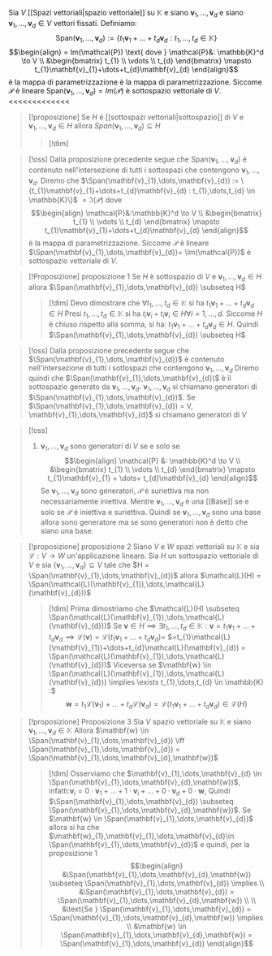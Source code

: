 Sia $V$ [[Spazi vettoriali|spazio vettoriale]] su $\mathbb{K}$ e siano $\mathbf{v}_{1},\dots,\mathbf{v}_{d}$ e siano $\mathbf{v}_{1},\dots,\mathbf{v}_{d} \in V$ vettori fissati.
Definiamo:
$$ \text{Span}(\mathbf{v}_{1},\dots,\mathbf{v}_{d}) := \{t_{1}\mathbf{v}_{1} + \dots + t_{d}\mathbf{v}_{d} : t_{1},\dots,t_{d} \in \mathbb{K}\} $$
$$\begin{align}
= Im(\mathcal{P}) \text{ dove } \mathcal{P}&: \mathbb{K}^d \to V \\
&\begin{bmatrix}
t_{1} \\
\vdots \\
t_{d}
\end{bmatrix} \mapsto t_{1}\mathbf{v}_{1}+\dots+t_{d}\mathbf{v}_{d}
\end{align}$$
è la mappa di parametrizzazione è la mappa di parametrizzazione. Siccome $\mathcal{P}$ è lineare $\text{Span}(\mathbf{v}_{1},\dots,\mathbf{v}_{d}) = Im(\mathcal{P})$ è sottospazio vettoriale di $V$.
<<<<<<<<<<<<<
>[!proposizione]
>Se $H$ è [[sottospazi vettoriali|sottospazio]] di $V$ e $\mathbf{v}_{1},\dots, \mathbf{v}_{d} \in H$ allora $Span(\mathbf{v}_{1},\dots,\mathbf{v}_{d}) \subseteq H$
>>[!dim]

>[!oss]
>Dalla proposizione precedente segue che $\text{Span}(\mathbf{v}_{1},\dots,\mathbf{v}_{d})$ è contenuto nell'intersezione di tutti i sottospazi che contengono $\mathbf{v}_{1},\dots,\mathbf{v}_{d}$.
>Diremo che $\Span(\mathbf{v}_{1},\dots,\mathbf{v}_{d}) := \{t_{1}\mathbf{v}_{1}+\dots+t_{d}\mathbf{v}_{d} : t_{1},\dots,t_{d} \in \mathbb{K}\}$
>$= \Im(\mathcal{P})$ dove $$\begin{align}
>\mathcal{P}&:\mathbb{K}^d \to V \\
>&\begin{bmatrix}
t_{1} \\
\vdots \\
t_{d}
\end{bmatrix} \mapsto t_{1}\mathbf{v}_{1}+\dots+t_{d}\mathbf{v}_{d}
>\end{align}$$
>è la mappa di parametrizzazione. Siccome $\mathcal{P}$ è lineare $\Span(\mathbf{v}_{1},\dots,\mathbf{v}_{d})= \Im(\mathcal{P})$ è sottospazio vettoriale di $V$.

>[!Proposizione] proposizione 1
>Se $H$ è sottospazio di $V$ e $\mathbf{v}_{1},\dots,\mathbf{v}_{d} \in H$ allora $\Span(\mathbf{v}_{1},\dots,\mathbf{v}_{d}) \subseteq H$
>
>>[!dim]
>>Devo dimostrare che $\forall t_{1},\dots,t_{d} \in \mathbb{K}$ si ha $t_{1}\mathbf{v}_{1}+\dots+t_{d}\mathbf{v}_{d} \in H$
>>Presi $t_{1},\dots,t_{d}\in\mathbb{K}$ si ha $t_{i}\mathbf{v}_{i} + t_{i}\mathbf{v}_{i} \in H \forall i = 1,\dots,d$. Siccome $H$ è chiuso rispetto alla somma, si ha: $t_{1}\mathbf{v}_{1}+\dots+t_{d}\mathbf{v}_{d} \in H$. Quindi $\Span(\mathbf{v}_{1},\dots,\mathbf{v}_{d}) \subseteq H$

>[!oss]
>Dalla proposizione precedente segue che $\Span(\mathbf{v}_{1},\dots,\mathbf{v}_{d})$  è contenuto nell'intersezione di tutti i sottospazi che contengono $\mathbf{v}_{1},\dots,\mathbf{v}_{d}$
>Diremo quindi che $\Span(\mathbf{v}_{1},\dots,\mathbf{v}_{d})$ è il sottospazio generato da $\mathbf{v}_{1},\dots,\mathbf{v}_{d}$. $\mathbf{v}_{1},\dots,\mathbf{v}_{d}$ si chiamano generatori di $\Span(\mathbf{v}_{1},\dots,\mathbf{v}_{d})$. Se $\Span(\mathbf{v}_{1},\dots,\mathbf{v}_{d}) = V, \mathbf{v}_{1},\dots,\mathbf{v}_{d}$ si chiamano generatori di $V$

>[!oss]
>1. $\mathbf{v}_{1},\dots,\mathbf{v}_{d}$ sono generatori di $V$ se e solo se
> $$\begin{align}
>\mathcal{P} &: \mathbb{K}^d \to V \\
>&\begin{bmatrix}
>t_{1} \\
>\vdots \\
t_{d} 
\end{bmatrix} \mapsto t_{1}\mathbf{v}_{1} + \dots+ t_{d}\mathbf{v}_{d}
\end{align}$$
Se $\mathbf{v}_{1},\dots,\mathbf{v}_{d}$ sono generatori, $\mathcal{P}$ è suriettiva ma non necessariamente iniettiva. Mentre $\mathbf{v}_{1},\dots,\mathbf{v}_{d}$ è una [[Base]] se e solo se $\mathcal{P}$ è iniettiva e suriettiva. Quindi se $\mathbf{v}_{1},\dots,\mathbf{v}_{d}$ sono una base allora sono generatore ma se sono generatori non è detto che siano una base.


>[!proposizione] proposizione 2
>Siano $V$ e $W$ spazi vettoriali su $\mathbb{K}$ e sia $\mathcal{L} : V \to W$ un'applicazione lineare. Sia $H$ un sottospazio vettoriale di $V$ e sia $\left\{ \mathbf{v}_{1},\dots,\mathbf{v}_{d} \right\} \subseteq V$ tale che $H = \Span(\mathbf{v}_{1},\dots,\mathbf{v}_{d})$ allora $\mathcal{L}(H) = \Span(\mathcal{L}(\mathbf{v}_{1}),\dots,\mathcal{L}(\mathbf{v}_{d}))$
>
>>[!dim]
>>Prima dimostriamo che $\mathcal{L}(H) \subseteq \Span(\mathcal{L}(\mathbf{v}_{1}),\dots,\mathcal{L}(\mathbf{v}_{d}))$
>>Se $\mathbf{v} \in H \implies \exists t_{1},\dots,t_{d} \in \mathbb{K} : \mathbf{v} = t_{1}\mathbf{v}_{1} + \dots + t_{d}\mathbf{v}_{d} \implies \mathcal{L}(\mathbf{v}) = \mathcal{L}(t_{1}\mathbf{v}_{1}+\dots+t_{d}\mathbf{v}_{d})=$
>>$=t_{1}\mathcal{L}(\mathbf{v}_{1})+\dots+t_{d}\mathcal{L}(\mathbf{v}_{d}) = \Span(\mathcal{L}(\mathbf{v}_{1}),\dots,\mathcal{L}(\mathbf{v}_{d}))$
>>Viceversa se $\mathbf{w} \in \Span(\mathcal{L}(\mathbf{v}_{1}),\dots,\mathcal{L}(\mathbf{v}_{d})) \implies \exists t_{1},\dots,t_{d} \in \mathbb{K} :$
>> $$ \mathbf{w} = t_{1}\mathcal{L}(\mathbf{v}_{1}) + \dots + t_{d}\mathcal{L}(\mathbf{v}_{d}) = \mathcal{L}(t_{1}\mathbf{v}_{1}+\dots+t_{d}\mathbf{v}_{d}) \in \mathcal{L}(H) $$

>[!proposizione] Proposizione 3
>Sia $V$ spazio vettoriale su $\mathbb{K}$ e siano $\mathbf{v}_{1},\dots,\mathbf{v}_{d} \in \mathbb{K}$
>Allora $\mathbf{w} \in \Span(\mathbf{v}_{1},\dots,\mathbf{v}_{d}) \iff \Span(\mathbf{v}_{1},\dots,\mathbf{v}_{d}) = \Span(\mathbf{v}_{1},\dots,\mathbf{v}_{d},\mathbf{w})$
>
>>[!dim]
>>Osserviamo che $\mathbf{v}_{1},\dots,\mathbf{v}_{d} \in \Span(\mathbf{v}_{1},\dots,\mathbf{v}_{d},\mathbf{w})$, infatti:$\mathbf{v}_{i} = 0 \cdot \mathbf{v}_{1} + \dots + 1\cdot \mathbf{v}_{i} + \dots + 0\cdot \mathbf{v}_{d} + 0\cdot \mathbf{w}$, Quindi $\Span(\mathbf{v}_{1},\dots,\mathbf{v}_{d}) \subseteq \Span(\mathbf{v}_{1},\dots,\mathbf{v}_{d},\mathbf{w})$. Se $\mathbf{w} \in \Span(\mathbf{v}_{1},\dots,\mathbf{v}_{d})$ allora si ha che $\mathbf{w}_{1},\mathbf{v}_{1},\dots,\mathbf{v}_{d}\in \Span(\mathbf{v}_{1},\dots,\mathbf{v}_{d})$ e quindi, per la proposizione 1
>>$$\begin{align}
>&\Span(\mathbf{v}_{1},\dots,\mathbf{v}_{d},\mathbf{w}) \subseteq \Span(\mathbf{v}_{1},\dots,\mathbf{v}_{d}) \implies \\
>>&\Span(\mathbf{v}_{1},\dots,\mathbf{v}_{d}) = \Span(\mathbf{v}_{1},\dots,\mathbf{v}_{d},\mathbf{w}) \\ \\
>&\text{Se } \Span(\mathbf{v}_{1},\dots,\mathbf{v}_{d}) = \Span(\mathbf{v}_{1},\dots,\mathbf{v}_{d},\mathbf{w}) \implies \\
>&\mathbf{w} \in \Span(\mathbf{v}_{1},\dots,\mathbf{v}_{d},\mathbf{w}) = \Span(\mathbf{v}_{1},\dots,\mathbf{v}_{d})
\end{align}$$

